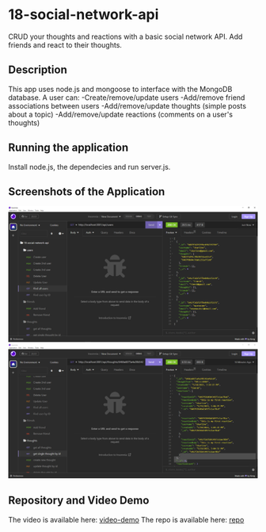 # 18-social-network-api
CRUD your thoughts and reactions with a basic social network API. Add friends and react to their thoughts.


## Description
This app uses node.js and mongoose to interface with the MongoDB database. 
A user can:
-Create/remove/update users
-Add/remove friend associations between users
-Add/remove/update thoughts (simple posts about a topic)
-Add/remove/update reactions (comments on a user's thoughts)

## Running the application
Install node.js, the dependecies and run server.js.

## Screenshots of the Application

![Screenshot of get all users](./images/getallusers.png)
![Screenshot of get thought by id ](./images/thoughtbyid.png)


## Repository and Video Demo

The video is available here: [video-demo](https://youtu.be/fc9kLdqZopw)
The repo is available here: [repo](https://github.com/cristino4/18-social-network-api)

